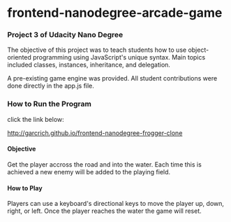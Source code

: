 frontend-nanodegree-arcade-game
===============================

### Project 3 of Udacity Nano Degree

The objective of this project was to teach students how to use object-oriented programming using JavaScript's unique syntax. Main topics included classes, instances, inheritance, and delegation.

A pre-existing game engine was provided. All student contributions were done directly in the app.js file. 

### How to  Run the Program

click the link below:

http://garcrich.github.io/frontend-nanodegree-frogger-clone

#### Objective

Get the player accross the road and into the water. Each time this is achieved a new enemy will be added to the playing field.

#### How to Play

Players can use a keyboard's directional keys to move the player up, down, right, or left. Once the player reaches the water the game will reset.
